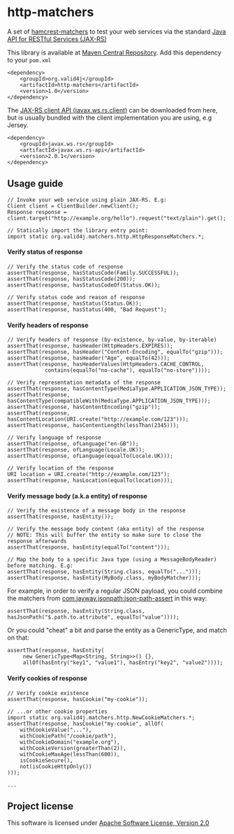 http-matchers
=============

A set of [hamcrest-matchers](http://hamcrest.org/JavaHamcrest/) to test 
your web services via the standard [Java API for RESTful Services (JAX-RS)](https://jax-rs-spec.java.net/)

This library is available at [Maven Central Repository](http://search.maven.org/).
Add this dependency to your `pom.xml`

    <dependency>
	    <groupId>org.valid4j</groupId>
	    <artifactId>http-matchers</artifactId>
	    <version>1.0</version>
    </dependency>

The [JAX-RS client API (javax.ws.rs.client)](https://docs.oracle.com/javaee/7/api/index.html?javax/ws/rs/client/package-summary.html)
can be downloaded from here, but is usually bundled with the client implementation you are using, e.g Jersey.

    <dependency>
	    <groupId>javax.ws.rs</groupId>
	    <artifactId>javax.ws.rs-api</artifactId>
	    <version>2.0.1</version>
    </dependency>

## Usage guide

    // Invoke your web service using plain JAX-RS. E.g:
    Client client = ClientBuilder.newClient();
    Response response = client.target("http://example.org/hello").request("text/plain").get();
    
    // Statically import the library entry point:
    import static org.valid4j.matchers.http.HttpResponseMatchers.*;

#### Verify status of response

    // Verify the status code of response
    assertThat(response, hasStatusCode(Family.SUCCESSFUL));
    assertThat(response, hasStatusCode(200));
    assertThat(response, hasStatusCodeOf(Status.OK));

    // Verify status code and reason of response
    assertThat(response, hasStatus(Status.OK));
    assertThat(response, hasStatus(400, "Bad Request");

#### Verify headers of response

    // Verify headers of response (by-existence, by-value, by-iterable)
    assertThat(response, hasHeader(HttpHeaders.EXPIRES));
    assertThat(response, hasHeader("Content-Encoding", equalTo("gzip")));
    assertThat(response, hasHeader("Age", equalTo(42)));
    assertThat(response, hasHeaderValues(HttpHeaders.CACHE_CONTROL,
                contains(equalTo("no-cache"), equalTo("no-store"))));

    // Verify representation metadata of the response
    assertThat(response, hasContentType(MediaType.APPLICATION_JSON_TYPE));
    assertThat(response, hasContentType(compatibleWith(MediaType.APPLICATION_JSON_TYPE)));
    assertThat(response, hasContentEncoding("gzip"));
    assertThat(response, hasContentLocation(URI.create("http://example.com/123")));
    assertThat(response, hasContentLength(lessThan(2345)));

    // Verify language of response
    assertThat(response, ofLanguage("en-GB"));
    assertThat(response, ofLanguage(Locale.UK));
    assertThat(response, ofLanguage(equalTo(Locale.UK)));

    // Verify location of the response
    URI location = URI.create("http://example.com/123");
    assertThat(response, hasLocation(equalTo(location)));

#### Verify message body (a.k.a entity) of response

    // Verify the existence of a message body in the response
    assertThat(response, hasEntity());

    // Verify the message body content (aka entity) of the response
    // NOTE: This will buffer the entity so make sure to close the response afterwards
    assertThat(response, hasEntity(equalTo("content")));
    
    // Map the body to a specific Java type (using a MessageBodyReader) before matching. E.g:
    assertThat(response, hasEntity(String.class, equalTo("...")));
    assertThat(response, hasEntity(MyBody.class, myBodyMatcher)));

For example, in order to verify a regular JSON payload, you could combine the matchers from
[com.jayway.jsonpath:json-path-assert](https://github.com/jayway/JsonPath/tree/master/json-path-assert) in this way:

    assertThat(response, hasEntity(String.class, hasJsonPath("$.path.to.attribute", equalTo("value"))));

Or you could "cheat" a bit and parse the entity as a GenericType, and match on that:

    assertThat(response, hasEntity(
         new GenericType<Map<String, String>>() {},
         allOf(hasEntry("key1", "value1"), hasEntry("key2", "value2"))));

#### Verify cookies of response

    // Verify cookie existence
    assertThat(response, hasCookie("my-cookie"));

    // ...or other cookie properties
    import static org.valid4j.matchers.http.NewCookieMatchers.*;
    assertThat(response, hasCookie("my-cookie", allOf(
        withCookieValue("..."),
        withCookiePath("/cookie/path"),
        withCookieDomain("example.org"),
        withCookieVersion(greaterThan(2)),
        withCookieMaxAge(lessThan(600)),
        isCookieSecure(),
        not(isCookieHttpOnly())
    )));

    ...
    
## Project license

This software is licensed under [Apache Software License, Version 2.0](http://www.apache.org/licenses/LICENSE-2.0.txt)
